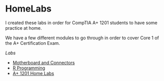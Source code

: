 # HomeLabs

I created these labs in order for CompTIA A+ 1201 students to have some practice at home.

We have a few different modules to go through in order to cover Core 1 of the A+ Certification Exam.

*Labs*
- [Motherboard and Connectors](https://github.com/Sudo-Antonio-Castro/CompTIA-1201-Home-Labs/Module_2_Motherboard_and_Connectors/tree/main)
- [R Programming](https://github.com/Sudo-Antonio-Castro/R/tree/main)
- [A+ 1201 Home Labs](https://github.com/Sudo-Antonio-Castro/CompTIA-1201-Home-Labs/tree/main)
